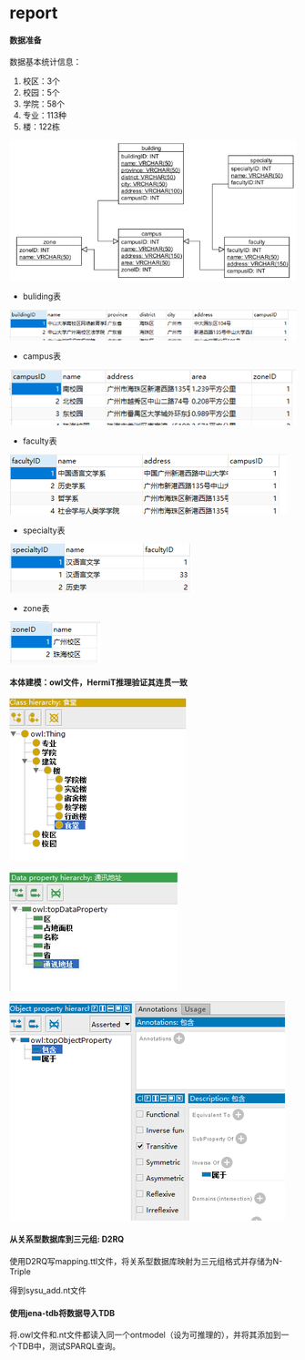 # report

#### 数据准备

数据基本统计信息：
1.	校区：3个
2.	校园：5个
3.	学院：58个
4.	专业：113种
5.	 楼：122栋

![](img/10.png)

 - buliding表
 
 ![](img/2.PNG)

 - campus表
 
 ![](img/3.PNG)

 - faculty表
 
 ![](img/4.PNG)
 
 - specialty表
 
 ![](img/5.PNG)

 - zone表
 
 ![](img/6.PNG)

#### 本体建模：owl文件，HermiT推理验证其连贯一致

![](img/7.PNG)

![](img/8.JPG)

![](img/9.PNG)


#### 从关系型数据库到三元组: D2RQ
使用D2RQ写mapping.ttl文件，将关系型数据库映射为三元组格式并存储为N-Triple

得到sysu_add.nt文件

#### 使用jena-tdb将数据导入TDB

将.owl文件和.nt文件都读入同一个ontmodel（设为可推理的），并将其添加到一个TDB中，测试SPARQL查询。
